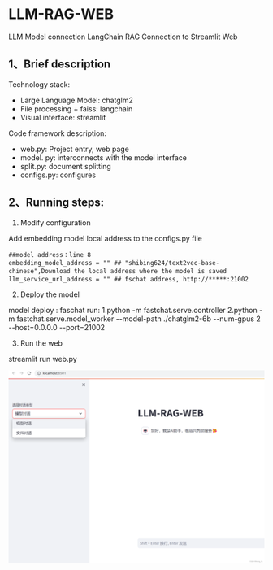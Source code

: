 # LLM-RAG-WEB
LLM Model connection LangChain RAG Connection to Streamlit Web


## 1、Brief description

Technology stack:

- Large Language Model: chatglm2
- File processing + faiss: langchain
- Visual interface: streamlit

Code framework description:

- web.py: Project entry, web page
- model. py: interconnects with the model interface
- split.py: document splitting
- configs.py: configures

## 2、Running steps:

1) Modify configuration

  Add embedding model local address to the configs.py file
  
  ```
  ##model address：line 8
  embedding_model_address = "" ## "shibing624/text2vec-base-chinese",Download the local address where the model is saved
  llm_service_url_address = "" ## fschat address, http://*****:21002
  ```

2) Deploy the model

model deploy : faschat
  run:
    1.python -m fastchat.serve.controller
    2.python -m fastchat.serve.model_worker --model-path ./chatglm2-6b --num-gpus 2 --host=0.0.0.0 --port=21002

3) Run the web
  
  streamlit run  web.py 


![alt text](https://github.com/lonngxiang/LLM-RAG-WEB/blob/main/web.png)

